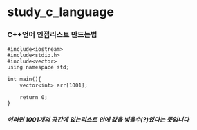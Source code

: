 # study_c_language

### C++언어 인접리스트 만드는법
```
#include<iostream>
#include<stdio.h>
#include<vector>
using namespace std;

int main(){
	vector<int> arr[1001];
	
	return 0;
}
```
##### 이러면 **1001개의 공간에 있는리스트 안에 값을 넣을수(?)있다는 뜻**입니다
